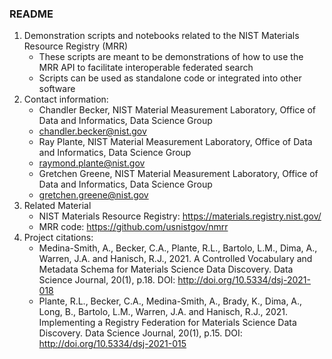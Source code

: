 ### README

1. Demonstration scripts and notebooks related to the NIST Materials Resource Registry (MRR)
   - These scripts are meant to be demonstrations of how to use the MRR API to facilitate interoperable federated search
   - Scripts can be used as standalone code or integrated into other software
1. Contact information:
   - Chandler Becker, NIST Material Measurement Laboratory, Office of Data and Informatics, Data Science Group
   - chandler.becker@nist.gov
   - Ray Plante, NIST Material Measurement Laboratory, Office of Data and Informatics, Data Science Group
   - raymond.plante@nist.gov
   - Gretchen Greene, NIST Material Measurement Laboratory, Office of Data and Informatics, Data Science Group
   - gretchen.greene@nist.gov
1. Related Material
   - NIST Materials Resource Registry: https://materials.registry.nist.gov/
   - MRR code: https://github.com/usnistgov/nmrr
1. Project citations:
   - Medina-Smith, A., Becker, C.A., Plante, R.L., Bartolo, L.M., Dima, A., Warren, J.A. and Hanisch, R.J., 2021. A Controlled Vocabulary and Metadata Schema for Materials Science Data Discovery. Data Science Journal, 20(1), p.18. DOI: http://doi.org/10.5334/dsj-2021-018
   - Plante, R.L., Becker, C.A., Medina-Smith, A., Brady, K., Dima, A., Long, B., Bartolo, L.M., Warren, J.A. and Hanisch, R.J., 2021. Implementing a Registry Federation for Materials Science Data Discovery. Data Science Journal, 20(1), p.15. DOI: http://doi.org/10.5334/dsj-2021-015
